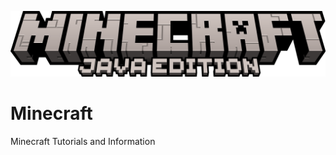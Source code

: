 ![Minecraft Logo](https://github.com/GrayTeamGaming/Minecraft/blob/cf15304aa69a083f865c62eacbfd8c868d3de6e2/Resources/Minecraft%20Logo.png?raw=true)

# Minecraft
Minecraft Tutorials and Information
